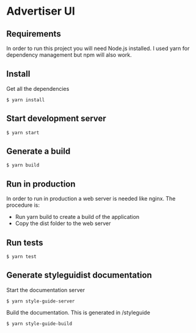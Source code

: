 # Advertiser UI

## Requirements

In order to run this project you will need Node.js installed. I used yarn for dependency management but npm will also work.

## Install

Get all the dependencies

    $ yarn install

## Start development server

    $ yarn start
    
## Generate a build

    $ yarn build
    
## Run in production

In order to run in production a web server is needed like nginx. The procedure is:
- Run yarn build to create a build of the application
- Copy the dist folder to the web server

## Run tests

    $ yarn test
    
## Generate styleguidist documentation 

Start the documentation server

    $ yarn style-guide-server
    
Build the documentation. This is generated in /styleguide

    $ yarn style-guide-build
